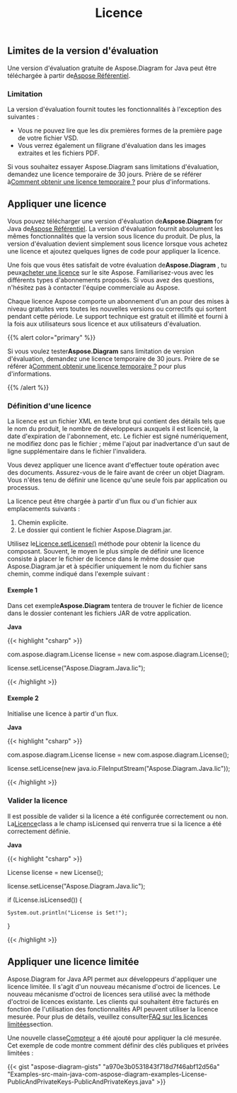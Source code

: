 ﻿---
title: Licence
type: docs
weight: 60
url: /fr/java/licensing/
---
## **Limites de la version d'évaluation**
 Une version d'évaluation gratuite de Aspose.Diagram for Java peut être téléchargée à partir de[Aspose Référentiel](https://repository.aspose.com/webapp/#/artifacts/browse/tree/General/repo/com/aspose/aspose-diagram).
### **Limitation**
La version d'évaluation fournit toutes les fonctionnalités à l'exception des suivantes :

- Vous ne pouvez lire que les dix premières formes de la première page de votre fichier VSD.
- Vous verrez également un filigrane d'évaluation dans les images extraites et les fichiers PDF.

 Si vous souhaitez essayer Aspose.Diagram sans limitations d'évaluation, demandez une licence temporaire de 30 jours. Prière de se référer à[Comment obtenir une licence temporaire ?](https://purchase.aspose.com/temporary-license) pour plus d'informations.
## **Appliquer une licence**
 Vous pouvez télécharger une version d'évaluation de**Aspose.Diagram** for Java de[Aspose Référentiel](https://repository.aspose.com/webapp/#/artifacts/browse/tree/General/repo/com/aspose/aspose-diagram). La version d'évaluation fournit absolument les mêmes fonctionnalités que la version sous licence du produit. De plus, la version d'évaluation devient simplement sous licence lorsque vous achetez une licence et ajoutez quelques lignes de code pour appliquer la licence.

 Une fois que vous êtes satisfait de votre évaluation de**Aspose.Diagram** , tu peux[acheter une licence](https://purchase.aspose.com/buy) sur le site Aspose. Familiarisez-vous avec les différents types d'abonnements proposés. Si vous avez des questions, n'hésitez pas à contacter l'équipe commerciale au Aspose.

Chaque licence Aspose comporte un abonnement d'un an pour des mises à niveau gratuites vers toutes les nouvelles versions ou correctifs qui sortent pendant cette période. Le support technique est gratuit et illimité et fourni à la fois aux utilisateurs sous licence et aux utilisateurs d'évaluation.

{{% alert color="primary" %}} 

 Si vous voulez tester**Aspose.Diagram** sans limitation de version d'évaluation, demandez une licence temporaire de 30 jours. Prière de se référer à[Comment obtenir une licence temporaire ?](https://purchase.aspose.com/temporary-license) pour plus d'informations.

{{% /alert %}} 
### **Définition d'une licence**
La licence est un fichier XML en texte brut qui contient des détails tels que le nom du produit, le nombre de développeurs auxquels il est licencié, la date d'expiration de l'abonnement, etc. Le fichier est signé numériquement, ne modifiez donc pas le fichier ; même l'ajout par inadvertance d'un saut de ligne supplémentaire dans le fichier l'invalidera.

Vous devez appliquer une licence avant d'effectuer toute opération avec des documents. Assurez-vous de le faire avant de créer un objet Diagram. Vous n'êtes tenu de définir une licence qu'une seule fois par application ou processus.

La licence peut être chargée à partir d'un flux ou d'un fichier aux emplacements suivants :

1. Chemin explicite.
1. Le dossier qui contient le fichier Aspose.Diagram.jar.

 Utilisez le[Licence.setLicense()](https://reference.aspose.com/diagram/java/com.aspose.diagram/License) méthode pour obtenir la licence du composant. Souvent, le moyen le plus simple de définir une licence consiste à placer le fichier de licence dans le même dossier que Aspose.Diagram.jar et à spécifier uniquement le nom du fichier sans chemin, comme indiqué dans l'exemple suivant :
#### **Exemple 1**
 Dans cet exemple**Aspose.Diagram** tentera de trouver le fichier de licence dans le dossier contenant les fichiers JAR de votre application.

**Java**

{{< highlight "csharp" >}}

 com.aspose.diagram.License license = new com.aspose.diagram.License();

license.setLicense("Aspose.Diagram.Java.lic");

{{< /highlight >}}
#### **Exemple 2**
Initialise une licence à partir d'un flux.

**Java**

{{< highlight "csharp" >}}

 com.aspose.diagram.License license = new com.aspose.diagram.License();

license.setLicense(new java.io.FileInputStream("Aspose.Diagram.Java.lic"));

{{< /highlight >}}
### **Valider la licence**
 Il est possible de valider si la licence a été configurée correctement ou non. La[Licence](https://reference.aspose.com/diagram/java/com.aspose.diagram/License)class a le champ isLicensed qui renverra true si la licence a été correctement définie.

**Java**

{{< highlight "csharp" >}}

 License license = new License();

license.setLicense("Aspose.Diagram.Java.lic");

if (License.isLicensed()) {

    System.out.println("License is Set!");

}

{{< /highlight >}}
## **Appliquer une licence limitée**
Aspose.Diagram for Java API permet aux développeurs d'appliquer une licence limitée. Il s'agit d'un nouveau mécanisme d'octroi de licences. Le nouveau mécanisme d'octroi de licences sera utilisé avec la méthode d'octroi de licences existante. Les clients qui souhaitent être facturés en fonction de l'utilisation des fonctionnalités API peuvent utiliser la licence mesurée. Pour plus de détails, veuillez consulter[FAQ sur les licences limitées](https://purchase.aspose.com/faqs/licensing/metered)section.

Une nouvelle classe[Compteur](https://reference.aspose.com/diagram/java/com.aspose.diagram/Metered) a été ajouté pour appliquer la clé mesurée. Cet exemple de code montre comment définir des clés publiques et privées limitées :

{{< gist "aspose-diagram-gists" "a970e3b0531843f718d7f46abf12d56a" "Examples-src-main-java-com-aspose-diagram-examples-License-PublicAndPrivateKeys-PublicAndPrivateKeys.java" >}}

